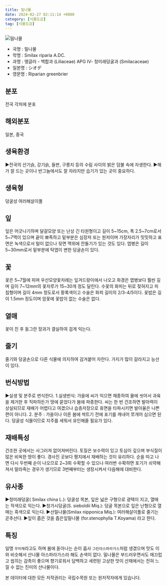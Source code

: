 ```yaml
---
title: 밀나물
date: 2024-02-27 02:11:14 +0800
category: [식물도감]
tag: [식물도감]
---
```




![밀나물](/fileUpload/plants/basic/Liliaceae/Smilax/6008/1_th2.JPG)
- 국명 : 밀나물
- 학명 : Smilax riparia A.DC.
- 과명 : 앵글러 - 백합과 (Liliaceae) APG Ⅳ- 청미래덩굴과 (Smilacaceae)
- 일본명 : シオデ
- 영문명 : Riparian greenbrier


## 분포
전국 각처에 분포
## 해외분포
일본, 중국
## 생육환경
▶전국의 산기슭, 강기슭, 들판, 구릉지 등의 수림 사이의 밝은 덤불 속에 자생한다. ▶해가 잘 드는 곳이나 반그늘에서도 잘 자라지만 습기가 있는 곳이 중요하다.
## 생육형
덩굴성 여러해살이풀
## 잎
잎은 어긋나기하며 달걀모양 또는 난상 긴 타원형이고 길이 5~15cm, 폭 2.5~7cm로서 5~7맥이 있으며 끝이 뾰족하고 밑부분은 심장저 또는 원저이며 가장자리가 밋밋하고 표면은 녹색으로서 털이 없으나 뒷면 맥위에 잔돌기가 있는 것도 있다. 엽병은 길이 5~30mm로서 밑부분에 탁엽이 변한 덩굴손이 있다.
## 꽃
꽃은 5~7월에 피며 우산모양꽃차례는 잎겨드랑이에서 나오고 화경은 엽병보다 훨씬 길며 길이 7~12mm의 꽃자루가 15~30개 정도 달린다. 수꽃의 화피는 뒤로 젖혀지고 피침형이며 길이 4mm 정도로서 황록색이고 수술은 화피 길이의 2/3-4/5이다. 꽃밥은 길이 1.5mm 정도이며 암꽃에 꽃밥이 없는 수술은 없다.
## 열매
꽃이 진 후 동그란 장과가 결실하여 검게 익는다.
## 줄기
줄기와 덩굴손으로 다른 식물에 의지하여 감겨붙어 자란다. 가지가 많이 갈라지고 능선이 있다.
## 번식방법
▶실생 및 분주로 번식한다. 1.실생번식: 가을에 씨가 익으면 채종하여 물에 씻어서 과육을 제거한 후 직파하든가 땅에 묻었다가 봄에 파종한다. 씨는 한 번 건조하면 발아력이 상실되므로 재배가 어렵다고 여겼으나 습층저장으로 휴면을 타파시키면 발아율은 나쁜 편이 아니다. 2. 분주 : 가을이나 이른 봄에 싹트기 전에 포기를 캐내어 쪼개어 심으면 된다. 덩굴성 식물이므로 지주를 세워서 유인해줄 필요가 있다.
## 재배특성
건조한 곳에서는 사그러져 없어져버린다. 토질은 보수력이 있고 토심이 깊으며 부식질이 많은 비옥한 땅이 좋다. 경사진 곳보다 평지에서 재배하는 것이 유리하다. 순을 따고 나면 다시 두번째 순이 나오므로 2~3회 수확할 수 있으나 여러번 수확하면 포기가 쇠약해져서 말라죽는 경우가 생기므로 3번째부터는 생장시켜서 다음해에 대비한다.
## 유사종
▶청미래덩굴(  Smilax china L.): 덩굴성 목본, 잎은 넓은 구형으로 광택이 지고, 열매는 적색으로 익는다.▶청가시덩굴(S. sieboldii Miq.): 덩굴 목본으로 잎은 난형으로 열매는 흑색으로 익는다.▶선밀나물(Smilax nipponica Miq.): 여러해살이풀로 줄기는 곧추선다. ▶잎이 좁은 것을 좁은잎밀나물 (for.stenophylla T.Koyama) 라고 한다.
## 특징
일명 `우미채`라고도 하며 봄에 돋아나는 순이 흡사 `그린아스파라가스`처럼 생겼으며 맛도 이와 비슷해서 산나물 아스파라가스라 해도 손색이 없다. 밀나물은 부드러우면서도 매끄럽고 씹히는 감촉이 좋으며 향기로워서 담백하고 세련된 고상한 맛이 산채에서는 전혀 느낄 수 없는 진미의 산나물이다.






본 데이터에 대한 모든 저작권리는 국립수목원 또는 원저작자에게 있습니다.

